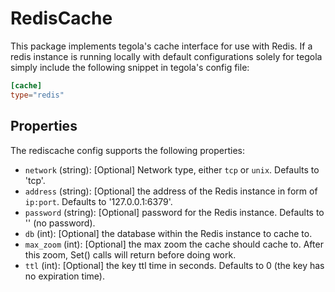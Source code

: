 # RedisCache

This package implements tegola's cache interface for use with Redis. If a redis instance is running locally with default configurations solely for tegola simply include the following snippet in tegola's config file:

```toml
[cache]
type="redis"
```

## Properties
The rediscache config supports the following properties:

- `network` (string): [Optional] Network type, either `tcp` or `unix`. Defaults to 'tcp'.
- `address` (string): [Optional] the address of the Redis instance in form of `ip:port`. Defaults to '127.0.0.1:6379'.
- `password` (string): [Optional] password for the Redis instance. Defaults to '' (no password).
- `db` (int): [Optional] the database within the Redis instance to cache to.
- `max_zoom` (int): [Optional] the max zoom the cache should cache to. After this zoom, Set() calls will return before doing work.
- `ttl` (int): [Optional] the key ttl time in seconds. Defaults to 0 (the key has no expiration time).
